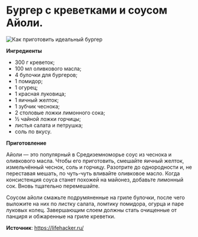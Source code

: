 # Бургер с креветками и соусом Айоли.

![Как приготовить идеальный бургер](/images/Kulinar/Salad/burger_009.jpg 'Как приготовить идеальный бургер')

**Ингредиенты**

- 300 г креветок;
- 100 мл оливкового масла;
- 4 булочки для бургеров;
- 1 помидор;
- 1 огурец;
- 1 красная луковица;
- 1 яичный желток;
- 1 зубчик чеснока;
- 2 столовые ложки лимонного сока;
- ½ чайной ложки горчицы;
- листья салата и петрушка;
- соль по вкусу.

**Приготовление**

Айоли — это популярный в Средиземноморье соус из чеснока и оливкового масла. Чтобы его приготовить, смешайте яичный желток, измельчённый чеснок, соль и горчицу. Разотрите до однородности и, не переставая мешать, по чуть-чуть вливайте оливковое масло. Когда консистенция соуса станет похожей на майонез, добавьте лимонный сок. Вновь тщательно перемешайте.

Соусом айоли смажьте подрумяненные на гриле булочки, после чего выложите на них по листку салата, ломтику помидора, огурца и паре луковых колец. Завершающим слоем должны стать очищенные от панциря и обжаренные на гриле креветки.

**Источник**: https://lifehacker.ru/
